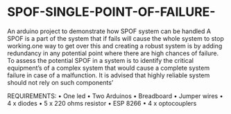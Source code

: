 # SPOF-SINGLE-POINT-OF-FAILURE-
An arduino project to demonstrate how SPOF system can be handled
A SPOF is a part of the system that if fails will cause the whole system to stop working.one way to get over this and creating a robust
system is by adding redundancy in any potential point where there are high chances of failure.
To assess the potential SPOF in a system is to identify the critical equipment’s of a complex system that would cause a complete system
failure in case of a malfunction. It is advised that highly reliable system should not rely on such components’

REQUIREMENTS:
•	One led
•	Two Arduinos
•	Breadboard
•	Jumper wires
•	4 x diodes
•	5 x 220 ohms resistor
•	ESP 8266
•	4 x optocouplers

